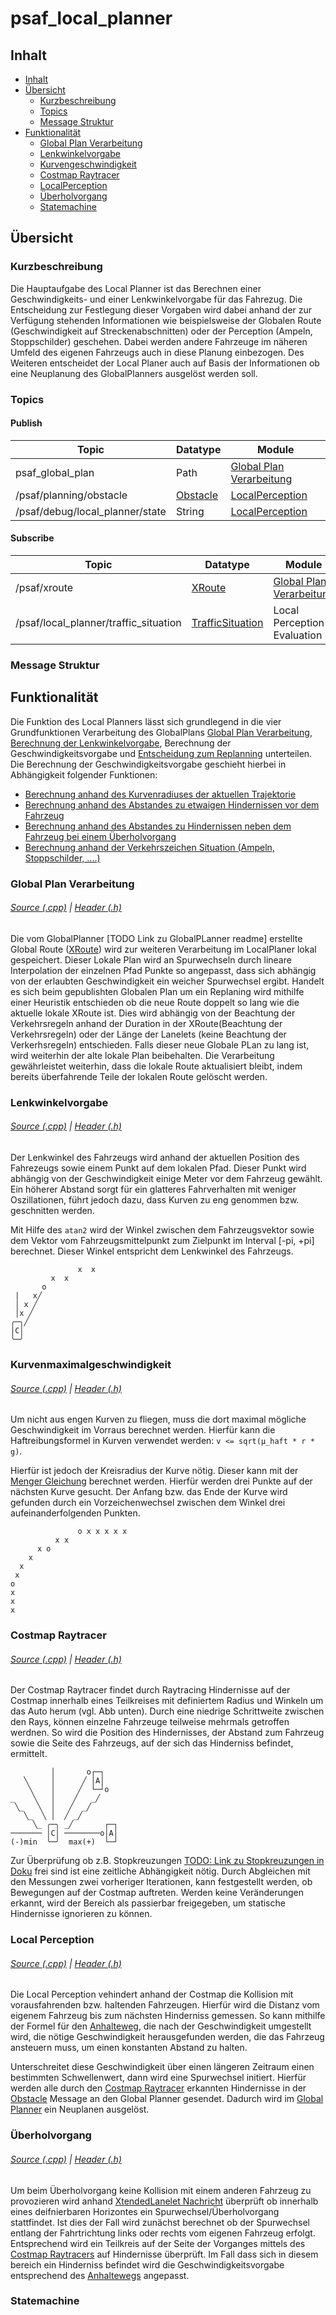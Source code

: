 # psaf_local_planner

## Inhalt
* [Inhalt](#inhalt)
* [Übersicht](#bersicht)
    * [Kurzbeschreibung](#kurzbeschreibung)
    * [Topics](#topics)
    * [Message Struktur](#message-struktur)
* [Funktionalität](#funktionalitt)
    * [Global Plan Verarbeitung](#global-plan-verarbeitung)
    * [Lenkwinkelvorgabe](#lenkwinkelvorgabe)
    * [Kurvengeschwindigkeit](#kurvenmaximalgeschwindigkeit)  
    * [Costmap Raytracer](#costmap-raytracer)
    * [LocalPerception](#localperception)
    * [Überholvorgang](#berholvorgang)
    * [Statemachine](#statemachine)

## Übersicht
### Kurzbeschreibung
Die Hauptaufgabe des Local Planner ist das Berechnen einer Geschwindigkeits- und einer Lenkwinkelvorgabe für das Fahrezug. 
Die Entscheidung zur Festlegung dieser Vorgaben wird dabei anhand der zur Verfügung stehenden Informationen wie beispielsweise der Globalen Route (Geschwindigkeit auf Streckenabschnitten) oder der Perception (Ampeln, Stoppschilder) geschehen. 
Dabei werden andere Fahrzeuge im näheren Umfeld des eigenen Fahrzeugs auch in diese Planung einbezogen. 
Des Weiteren entscheidet der Local Planer auch auf Basis der Informationen ob eine Neuplanung des GlobalPlanners ausgelöst werden soll.
### Topics
#### Publish
| Topic | Datatype | Module|
| ----------- | ----------- |----------- |
| psaf_global_plan | Path | [Global Plan Verarbeitung](#global-plan-verarbeitung) |
| /psaf/planning/obstacle | [Obstacle](../psaf_messages/msg/Obstacle.msg) |  [LocalPerception](#localperception) |
| /psaf/debug/local_planner/state | String |  [LocalPerception](#localperception) |


#### Subscribe
| Topic | Datatype | Module|
| ----------- | ----------- |----------- |
| /psaf/xroute | [XRoute](../psaf_messages/msg/XRoute.msg) | [Global Plan Verarbeitung](#global-plan-verarbeitung)|
| /psaf/local_planner/traffic_situation | [TrafficSituation](../psaf_messages/msg/TrafficSituation.msg)|  Local Perception Evaluation |
### Message Struktur


## Funktionalität
Die Funktion des Local Planners lässt sich grundlegend in die vier Grundfunktionen Verarbeitung des GlobalPlans [Global Plan Verarbeitung](#global-plan-verarbeitung), [Berechnung der Lenkwinkelvorgabe](#Lenkwinkelvorgabe), Berechnung der Geschwindigkeitsvorgabe und [Entscheidung zum Replanning](#Local-Perception)  unterteilen.
Die Berechnung der Geschwindigkeitsvorgabe geschieht hierbei in Abhängigkeit folgender Funktionen: 
* [Berechnung anhand des Kurvenradiuses der aktuellen Trajektorie](#Kurvenmaximalgeschwindigkeit)
* [Berechnung anhand des Abstandes zu etwaigen Hindernissen vor dem Fahrzeug](#Local-Perception)
* [Berechnung anhand des Abstandes zu Hindernissen neben dem Fahrzeug bei einem Überholvorgang](#berholvorgang)
* [Berechnung anhand der Verkehrszeichen Situation (Ampeln, Stoppschilder, ....)](#statemachine)


### Global Plan Verarbeitung
###### [Source (.cpp)](src/psaf_local_planner/Main.cpp)  | [Header (.h)](include/psaf_local_planner/plugin_local_planner.h)
Die vom GlobalPlanner [TODO Link zu GlobalPLanner readme] erstellte Global Route ([XRoute](../psaf_messages/msg/XRoute.msg)) wird zur weiteren Verarbeitung im LocalPlaner lokal gespeichert.
Dieser Lokale Plan wird an Spurwechseln durch lineare Interpolation der einzelnen Pfad Punkte so angepasst, dass sich abhängig von der erlaubten Geschwindigkeit ein weicher Spurwechsel ergibt.
Handelt es sich beim gepublishten Globalen Plan um ein Replaning wird mithilfe einer Heuristik entschieden ob die neue Route doppelt so lang wie die aktuelle lokale XRoute ist.
Dies wird abhängig von der Beachtung der Verkehrsregeln anhand der Duration in der XRoute(Beachtung der Verkehrsregeln) oder der Länge der Lanelets (keine Beachtung der Verkerhsregeln) entschieden.
Falls dieser neue Globale PLan zu lang ist, wird weiterhin der alte lokale Plan beibehalten.
Die Verarbeitung gewährleistet weiterhin, dass die lokale Route aktualisiert bleibt, indem bereits überfahrende Teile der lokalen Route gelöscht werden.

### Lenkwinkelvorgabe
###### [Source (.cpp)](src/psaf_local_planner/Driving.cpp)  | [Header (.h)](include/psaf_local_planner/plugin_local_planner.h#L175)

Der Lenkwinkel des Fahrzeugs wird anhand der aktuellen Position des Fahrezeugs sowie einem Punkt auf dem lokalen Pfad. Dieser Punkt wird abhängig von der Geschwindigkeit einige Meter vor dem Fahrzeug gewählt. Ein höherer Abstand sorgt für ein glatteres Fahrverhalten mit weniger Oszillationen, führt jedoch dazu, dass Kurven zu eng genommen bzw. geschnitten werden.

Mit Hilfe des `atan2` wird der Winkel zwischen dem Fahrzeugsvektor sowie dem Vektor vom Fahrzeugsmittelpunkt zum Zielpunkt im Interval [-pi, +pi] berechnet. Dieser Winkel entspricht dem Lenkwinkel des Fahrzeugs.


```
               x  x
         x  x 
       o 
 |   x╱
 │ x ╱ 
 │x ╱
╭─╮╱
│C│
╰─╯
```



### Kurvenmaximalgeschwindigkeit
###### [Source (.cpp)](src/psaf_local_planner/Driving.cpp)  | [Header (.h)](include/psaf_local_planner/plugin_local_planner.h#L190)

Um nicht aus engen Kurven zu fliegen, muss die dort maximal mögliche Geschwindigkeit im Vorraus berechnet werden. Hierfür kann die Haftreibungsformel in Kurven verwendet werden: `v <= sqrt(µ_haft * r * g)`.

Hierfür ist jedoch der Kreisradius der Kurve nötig. Dieser kann mit der [Menger Gleichung](https://en.wikipedia.org/wiki/Menger_curvature#Definition) berechnet werden. Hierfür werden drei Punkte auf der nächsten Kurve gesucht. Der Anfang bzw. das Ende der Kurve wird gefunden durch ein Vorzeichenwechsel zwischen dem Winkel drei aufeinanderfolgenden Punkten.

```
               o x x x x x
          x x
      x o 
    x
  x
 x
o
x
x
x
```



### Costmap Raytracer
###### [Source (.cpp)](src/psaf_local_planner/costmap_raytracer.cpp)  | [Header (.h)](include/psaf_local_planner/costmap_raytracer.h)
Der Costmap Raytracer findet durch Raytracing Hindernisse auf der Costmap innerhalb eines Teilkreises mit definiertem Radius und Winkeln um das Auto herum (vgl. Abb unten).
Durch eine niedrige Schrittweite zwischen den Rays, können einzelne Fahrzeuge teilweise mehrmals getroffen werdnen. So wird die Position des Hindernisses, der Abstand zum Fahrzeug sowie die Seite des Fahrzeugs, auf der sich das Hinderniss befindet, ermittelt.


```
         │       o┌─┐
   ╲     │      ╱ │A│
    ╲    │     ╱  └─┘o
_    ╲   │    ╱   _╱
 ╲_   ╲  │   ╱  _╱
   ╲_  ╲ │  ╱ _╱
     ╲_ ╭─╮ _╱       ┌─┐
─────── │C│ ────────o│A│
(-)min  ╰─╯  max(+)  └─┘
```

Zur Überprüfung ob z.B. Stopkreuzungen [TODO: Link zu Stopkreuzungen in Doku]() frei sind ist eine zeitliche Abhängigkeit nötig. Durch Abgleichen mit den Messungen zwei vorheriger Iterationen, kann festgestellt werden, ob Bewegungen auf der Costmap auftreten. Werden keine Veränderungen erkannt, wird der Bereich als passierbar freigegeben, um statische Hindernisse ignorieren zu können.

### Local Perception
###### [Source (.cpp)](src/psaf_local_planner/LocalPerception.cpp)  | [Header (.h)](include/psaf_local_planner/plugin_local_planner.h#L223)
Die Local Perception vehindert anhand der Costmap die Kollision mit vorausfahrenden bzw. haltenden Fahrzeugen. Hierfür wird die Distanz vom eigenem Fahrzeug bis zum nächsten Hinderniss gemessen.
So kann mithilfe der Formel für den [Anhalteweg](https://www.bussgeldkatalog.org/anhalteweg/), die nach der Geschwindigkeit umgestellt wird, die nötige Geschwindigkeit herausgefunden werden, die das Fahrzeug ansteuern muss, um einen konstanten Abstand zu halten.

Unterschreitet diese Geschwindigkeit über einen längeren Zeitraum einen bestimmten Schwellenwert, dann wird eine Spurwechsel initiert. Hierfür werden alle durch den [Costmap Raytracer](#Costmap-Raytracer) erkannten Hindernisse in der [Obstacle](../psaf_messages/msg/Obstacle.msg) Message an den Global Planner gesendet. Dadurch wird im [Global Planner](../psaf_global_planner) ein Neuplanen ausgelöst.

### Überholvorgang
###### [Source (.cpp)](src/psaf_local_planner/Driving.cpp)  | [Header (.h)](include/psaf_local_planner/plugin_local_planner.h)
Um beim Überholvorgang keine Kollision mit einem anderen Fahrzeug zu provozieren wird anhand [XtendedLanelet Nachricht](../psaf_messages/msg/XLanelet.msg) überprüft ob innerhalb eines deifnierbaren Horizontes ein Spurwechsel/Überholvorgang stattfindet.
Ist dies der Fall wird zunächst berechnet ob der Spurwechsel entlang der Fahrtrichtung links oder rechts vom eigenen Fahrzeug erfolgt. Entsprechend wird ein Teilkreis auf der Seite der Vorganges mittels des [Costmap Raytracers](#Costmap-Raytracer) auf Hindernisse überprüft. 
Im Fall dass sich in diesem bereich ein Hinderniss befindet wird die Geschwindigkeitsvorgabe entsprechend des [Anhaltewegs](https://www.bussgeldkatalog.org/anhalteweg/) angepasst.

### Statemachine
